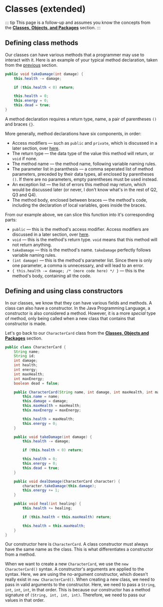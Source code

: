 # Classes (extended)

::: tip
This page is a follow-up and assumes you know the concepts from the [**Classes, Objects, and Packages**](../2/classes-objects-packages.html) section.
:::

## Defining class methods
Our classes can have various methods that a programmer may use to interact with it. Here is an example of your typical method declaration, taken from the [previous](../2/classes-objects-packages.html) section.
```java
public void takeDamage(int damage) {
	this.health -= damage;

	if (this.health < 0) return;

	this.health = 0;
	this.energy = 0;
	this.dead = true;
}
```
A method declaration requires a return type, name, a pair of parentheses `()` and braces `{}`.

More generally, method declarations have six components, in order:
- Access modifiers — such as `public` and `private`, which is discussed in a later section, over [here](../2/oop.html#access-modifiers).
- The return type — the data type of the value this method will return, or `void` if none.
- The method name — the method name, following variable naming rules. 
- The parameter list in paranthesis — a comma seperated list of method parameters, preceded by their data types, all enclosed by parentheses `()`. If there are no parameters, empty parentheses must be used instead.
- An exception list — the list of errors this method may return, which would be discussed later (or never, I don't know what's in the rest of Q2, Q3 and Q4).
- The method body, enclosed between braces — the method's code, including the declaration of local variables, goes inside the braces.

From our example above, we can slice this function into it's corresponding parts:
- `public` — this is the method's access modifier. Access modifiers are discussed in a later section, over [here](../2/oop.html#access-modifiers).
- `void` — this is the method's return type. `void` means that this method will not return anything.
- `takeDamage` — this is the method's name. `takeDamage` perfectly follows variable naming rules.
- `(int damage)` — this is the method's parameter list. Since there is only one parameter, a comma is unnecessary, and will lead to an error.
- `{ this.health -= damage; /* (more code here) */ }` — this is the method's body, containing all the code.

## Defining and using class constructors 
In our classes, we know that they can have various fields and methods. A class can also have a constructor. In the Java Programming Language, a constructor is also considered a method. However, it is a more *special* type of method, only being called when a new class that contains that constructor is made.

Let's go back to our `CharacterCard` class from the [**Classes, Objects and Packages**](../2/classes-objects-packages) section.
```java
public class CharacterCard {
	String name;
	String id;
	int damage;
	int health;
	int energy;
	int maxHealth;
	int maxEnergy;
	boolean dead = false;

	public CharacterCard(String name, int damage, int maxHealth, int maxEnergy) {
		this.name = name;
		this.damage = damage;
		this.maxHealth = maxHealth;
		this.maxEnergy = maxEnergy;

		this.health = maxHealth;
		this.energy = 0;
	}

	public void takeDamage(int damage) {
		this.health -= damage;

		if (this.health < 0) return;

		this.health = 0;
		this.energy = 0;
		this.dead = true;
	}

	public void dealDamage(CharacterCard character) {
		character.takeDamage(this.damage);
		this.energy += 1;
	}

	public void heal(int healing) {
		this.health += healing;

		if (this.health < this.maxHealth) return;

		this.health = this.maxHealth;
	}
}
```
Our constructor here is `CharacterCard`. A class constructor must always have the same name as the class. This is what differentiates a constructor from a method.

When we want to create a new `CharacterCard`, we use the `new CharacterCard()` syntax. A constructor's arguments are applied to the syntax. Here, we are using the no-argument constructor, which doesn't really exist in `new CharacterCard()`. When creating a new class, we need to pass in valid arguments to the constructor. Here, we need to pass a `String`, `int`, `int`, `int`, in that order. This is because our constructor has a method signature of `(String, int, int, int)`. Therefore, we need to pass our values in that order.